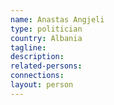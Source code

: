```yaml
---
name: Anastas Angjeli
type: politician
country: Albania
tagline:
description:
related-persons:
connections:
layout: person
---
```

